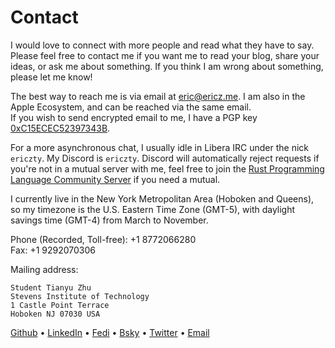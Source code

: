 # Contact

I would love to connect with more people and read what they have to say. Please
feel free to contact me if you want me to read your blog, share your ideas, or
ask me about something. If you think I am wrong about something, please let me
know!

The best way to reach me is via email at [eric@ericz.me](mailto:eric@ericz.me).
I am also in the Apple Ecosystem, and can be reached via the same email.\
If you wish to send encrypted email to me, I have a PGP key
[0xC15ECEC52397343B](/files/publickey.asc).

For a more asynchronous chat, I usually idle in Libera IRC under the nick
`ericzty`. My Discord is `ericzty`. Discord will automatically
reject requests if you're not in a mutual server with me, feel free to join the
[Rust Programming Language Community
Server](https://discord.gg/rust-lang-community) if you need a mutual.

I currently live in the New York Metropolitan Area (Hoboken and Queens), so my
timezone is the U.S. Eastern Time Zone (GMT-5), with daylight savings time
(GMT-4) from March to November.

Phone (Recorded, Toll-free): +1 8772066280\
Fax: +1 9292070306

Mailing address:

```plain
Student Tianyu Zhu
Stevens Institute of Technology
1 Castle Point Terrace
Hoboken NJ 07030 USA
```

[Github](https://github.com/ericzty) •
[LinkedIn](https://linkedin.com/in/tianyu-zhu-577356250) •
[Fedi](https://uwu.social/@eric) •
[Bsky](https://bsky.app/profile/ericz.me) •
[Twitter](https://twitter.com/ericzty) •
[Email](mailto:eric@ericz.me)

